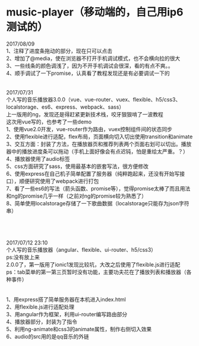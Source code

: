 # music-player（移动端的，自己用ip6测试的）<br />
2017/08/09<br />
1、注释了进度条拖动的部分，现在只可以点击<br />
2、增加了@media，使在浏览器不打开手机调试模式，也不会横向拉的很大 <br />
3、一些线条的颜色调浅了，因为不开手机调试会很深，看的有点不爽。。<br />
4、顺手调试了一下promise，认真看了教程发现还是有必要调试一下的<br />
<br />
<br />
2017/07/31<br />
个人写的音乐播放器3.0.0（vue、vue-router、vuex、flexible、h5/css3、localstorage、es6、express、webpack、sass）<br />
上一版用的ng，发现还是得赶紧更新技术栈，咬牙狠狠啃了一波教程<br />
这次用vue写的，也参考了一些demo<br />
1、使用vue2.0开发，vue-router作为路由，vuex控制组件间的状态同步<br />
2、使用flexible进行适配，flex布局，页面横向切入切出使用transition和animate<br />
3、交互方面：封装了方法，在播放器页和推荐列表两个页面右划可以切出。播放器中的播放进度条可以拖动（手机上面好像会有点迟钝，怕是重绘太严重。？）<br />
4、播放器使用了audio标签<br />
5、css方面研究了sass，使用最基本的嵌套写法，很方便修改<br />
6、使用express在自己机子简单配置了服务器（纯粹跑起来，还没有开始写接口），顺便研究使用了webpack进行打包<br />
7、看了一些es6的写法（箭头函数、promise等），觉得promise太棒了而且用法和ng的promise几乎一样（之前对ng的promise较为熟悉了）<br />
8、简单使用localstorage存储了一下歌曲数据（localstorage只能存为json字符串）<br />
<br />
<br />
<br />
<br />
2017/07/12 23:10<br />
个人写的音乐播放器（angular、flexible、ui-router、h5/css3）<br />
ps:没有放上来<br />
2.0.0了，第一版用了ionic1发现比较坑，大改之后使用了flexible.js进行适配<br />
ps：tab菜单的第一第三页暂时没有功能，主要功夫花在了播放列表和播放器（各种事件）<br />
<br />
<br />
1、用express搭了简单服务器在本机进入index.html<br />
2、用flexible.js进行适配处理<br />
3、用angular作为框架，利用ui-router编写路由部分<br />
4、播放器部分，封装为了指令<br />
5、利用ng-animate和css3的animate属性，制作右侧切入效果<br />
6、audio的src用的是qq音乐的外链
